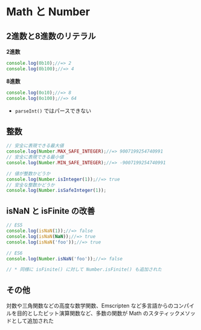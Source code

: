 Math と Number
==============

2進数と8進数のリテラル
----------------------

__2進数__

```javascript
console.log(0b10);//=> 2
console.log(0b100);//=> 4
```

__8進数__

```javascript
console.log(0o10);//=> 8
console.log(0o100);//=> 64
```

* `parseInt()` ではパースできない


整数
----

```javascript
// 安全に表現できる最大値
console.log(Number.MAX_SAFE_INTEGER);//=> 9007199254740991
// 安全に表現できる最小値
console.log(Number.MIN_SAFE_INTEGER);//=> -9007199254740991

// 値が整数かどうか
console.log(Number.isInteger(1));//=> true
// 安全な整数かどうか
console.log(Number.isSafeInteger(1));
```

isNaN と isFinite の改善
------------------------

```javascript
// ES5
console.log(isNaN(1));//=> false
console.log(isNaN(NaN));//=> true
console.log(isNaN('foo'));//=> true

// ES6
console.log(Number.isNaN('foo'));//=> false

// * 同様に isFinite() に対して Number.isFinite() も追加された
```


その他
------

対数や三角関数などの高度な数学関数、Emscripten など多言語からのコンパイルを目的としたビット演算関数など、多数の関数が Math のスタティックメソッドとして追加された
